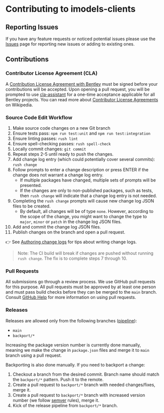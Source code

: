 # Contributing to imodels-clients

## Reporting Issues

If you have any feature requests or noticed potential issues please use the [Issues](https://github.com/iTwin/imodels-clients/issues) page for reporting new issues or adding to existing ones.

## Contributions

### Contributor License Agreement (CLA)

A [Contribution License Agreement with Bentley](https://gist.github.com/imodeljs-admin/9a071844d3a8d420092b5cf360e978ca) must be signed before your contributions will be accepted. Upon opening a pull request, you will be prompted to use [cla-assistant](https://cla-assistant.io/) for a one-time acceptance applicable for all Bentley projects.
You can read more about [Contributor License Agreements](https://en.wikipedia.org/wiki/Contributor_License_Agreement) on Wikipedia.

### Source Code Edit Workflow

1. Make source code changes on a new Git branch
2. Ensure tests pass: `npm run test:unit` and `npm run test:integration`
3. Ensure linting passes: `rush lint`
4. Ensure spell-checking passes: `rush spell-check`
5. Locally commit changes: `git commit`
6. Repeat steps 2-5 until ready to push the changes.
7. Add change log entry (which could potentially cover several commits): `rush change`
8. Follow prompts to enter a change description or press ENTER if the change does not warrant a change log entry. 
    - If multiple packages have changed, multiple sets of prompts will be presented.
    - If the changes are only to non-published packages, such as tests, then `rush change` will indicate that a change log entry is not needed.
9. Completing the `rush change` prompts will cause new change log JSON files to be created.
    - By default, all changes will be of type `none`. However, according to the scope of the change, you might want to change the type to `major`, `minor` or `patch` in the change log JSON files.
10. Add and commit the change log JSON files.
11. Publish changes on the branch and open a pull request.

👉 See [Authoring change logs](https://rushjs.io/pages/best_practices/change_logs/) for tips about writing change logs.

> Note: The CI build will break if changes are pushed without running `rush change`. The fix is to complete steps 7 through 10.

### Pull Requests

All submissions go through a review process.
We use GitHub pull requests for this purpose.
All pull requests must be approved by at least one person and must pass build checks before they can be merged to the `main` branch.
Consult [GitHub Help](https://help.github.com/articles/about-pull-requests/) for more information on using pull requests.

### Releases

Releases are allowed only from the following branches ([pipeline](common/config/azure-pipelines/templates/publish.yml)):

- `main`
- `backport/*`

Increasing the package version number is currently done manually, meaning we make the change in `package.json` files and merge it to `main` branch using a pull request.

Backporting is also done manually. If you need to backport a change:

1. Checkout a branch from the desired commit. Branch name should match the `backport/*` pattern. Push it to the remote.
2. Create a pull request to `backport/*` branch with needed changes/fixes, merge it.
3. Create a pull request to `backport/*` branch with increased version number (we follow [semver](https://semver.org/) rules), merge it.
4. Kick of the release pipeline from `backport/*` branch.
